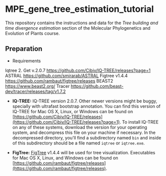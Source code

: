 # MPE_gene_tree_estimation_tutorial

This repository contains the instructions and data for the *Tree building and time divergence estimation* section of the Molecular Phylogenetics and Evolution of Plants course.


## Preparation

* Requirements

Iqtree 2. Get v.2.0.7 https://github.com/Cibiv/IQ-TREE/releases?page=1
ASTRAL https://github.com/smirarab/ASTRAL
Figtree v1.4.4 https://github.com/rambaut/figtree/releases
BEAST2 https://www.beast2.org/
Tracer https://github.com/beast-dev/tracer/releases/tag/v1.7.2


* **IQ-TREE:** IQ-TREE version 2.0.7. Other newer versions might be buggy, specially with ultrafast bootstrap annotation. You can find this version of IQ-TREE for Mac OS X, Linux, or Windows can be found on [https://github.com/Cibiv/IQ-TREE/releases](https://github.com/Cibiv/IQ-TREE/releases?page=1). To install IQ-TREE on any of these systems, download the version for your operating system, and decompress this file on your machine if necessary. In the decompressed directory, you'll find a subdirectory named `bin` and inside of this subdirectory should be a file named `iqtree` or `iqtree.exe`.

* **FigTree:** [FigTree](http://tree.bio.ed.ac.uk/software/figtree/) v1.4.4 will be used for tree visualization. Executables for Mac OS X, Linux, and Windows can be found on [https://github.com/rambaut/figtree/releases](https://github.com/rambaut/figtree/releases).